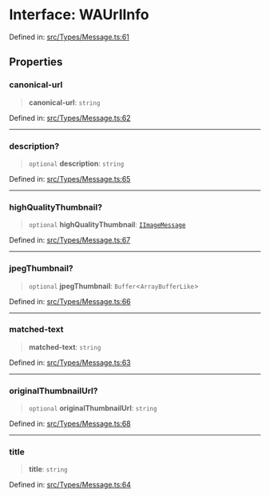 # Interface: WAUrlInfo

Defined in: [src/Types/Message.ts:61](https://github.com/Fokusdotid/bail/blob/3856b89f13bbe82f2e10396a28cd4ef2089de845/src/Types/Message.ts#L61)

## Properties

### canonical-url

> **canonical-url**: `string`

Defined in: [src/Types/Message.ts:62](https://github.com/Fokusdotid/bail/blob/3856b89f13bbe82f2e10396a28cd4ef2089de845/src/Types/Message.ts#L62)

***

### description?

> `optional` **description**: `string`

Defined in: [src/Types/Message.ts:65](https://github.com/Fokusdotid/bail/blob/3856b89f13bbe82f2e10396a28cd4ef2089de845/src/Types/Message.ts#L65)

***

### highQualityThumbnail?

> `optional` **highQualityThumbnail**: [`IImageMessage`](../namespaces/proto/namespaces/Message/interfaces/IImageMessage.md)

Defined in: [src/Types/Message.ts:67](https://github.com/Fokusdotid/bail/blob/3856b89f13bbe82f2e10396a28cd4ef2089de845/src/Types/Message.ts#L67)

***

### jpegThumbnail?

> `optional` **jpegThumbnail**: `Buffer`\<`ArrayBufferLike`\>

Defined in: [src/Types/Message.ts:66](https://github.com/Fokusdotid/bail/blob/3856b89f13bbe82f2e10396a28cd4ef2089de845/src/Types/Message.ts#L66)

***

### matched-text

> **matched-text**: `string`

Defined in: [src/Types/Message.ts:63](https://github.com/Fokusdotid/bail/blob/3856b89f13bbe82f2e10396a28cd4ef2089de845/src/Types/Message.ts#L63)

***

### originalThumbnailUrl?

> `optional` **originalThumbnailUrl**: `string`

Defined in: [src/Types/Message.ts:68](https://github.com/Fokusdotid/bail/blob/3856b89f13bbe82f2e10396a28cd4ef2089de845/src/Types/Message.ts#L68)

***

### title

> **title**: `string`

Defined in: [src/Types/Message.ts:64](https://github.com/Fokusdotid/bail/blob/3856b89f13bbe82f2e10396a28cd4ef2089de845/src/Types/Message.ts#L64)
